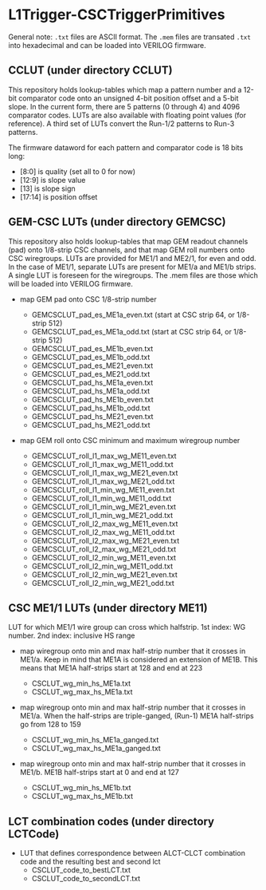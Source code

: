 # L1Trigger-CSCTriggerPrimitives

General note: `.txt` files are ASCII format. The `.mem` files are transated `.txt` into hexadecimal and can be loaded into VERILOG firmware.

## CCLUT (under directory CCLUT)

This repository holds lookup-tables which map a pattern number and a 12-bit comparator code onto an unsigned 4-bit position offset and a 5-bit slope. In the current form, there are 5 patterns (0 through 4) and 4096 comparator codes. LUTs are also available with floating point values (for reference). A third set of LUTs convert the Run-1/2 patterns to Run-3 patterns.

The firmware dataword for each pattern and comparator code is 18 bits long:
   - [8:0] is quality (set all to 0 for now)
   - [12:9] is slope value
   - [13] is slope sign
   - [17:14] is position offset

## GEM-CSC LUTs (under directory GEMCSC)

This repository also holds lookup-tables that map GEM readout channels (pad) onto 1/8-strip CSC channels, and that map GEM roll numbers onto CSC wiregroups. LUTs are provided for ME1/1 and ME2/1, for even and odd. In the case of ME1/1, separate LUTs are present for ME1/a and ME1/b strips. A single LUT is foreseen for the wiregroups. The .mem files are those which will be loaded into VERILOG firmware.

* map GEM pad onto CSC 1/8-strip number
   - GEMCSCLUT_pad_es_ME1a_even.txt (start at CSC strip 64, or 1/8-strip 512)
   - GEMCSCLUT_pad_es_ME1a_odd.txt  (start at CSC strip 64, or 1/8-strip 512)
   - GEMCSCLUT_pad_es_ME1b_even.txt
   - GEMCSCLUT_pad_es_ME1b_odd.txt
   - GEMCSCLUT_pad_es_ME21_even.txt
   - GEMCSCLUT_pad_es_ME21_odd.txt
   - GEMCSCLUT_pad_hs_ME1a_even.txt
   - GEMCSCLUT_pad_hs_ME1a_odd.txt
   - GEMCSCLUT_pad_hs_ME1b_even.txt
   - GEMCSCLUT_pad_hs_ME1b_odd.txt
   - GEMCSCLUT_pad_hs_ME21_even.txt
   - GEMCSCLUT_pad_hs_ME21_odd.txt

* map GEM roll onto CSC minimum and maximum wiregroup number
   - GEMCSCLUT_roll_l1_max_wg_ME11_even.txt
   - GEMCSCLUT_roll_l1_max_wg_ME11_odd.txt
   - GEMCSCLUT_roll_l1_max_wg_ME21_even.txt
   - GEMCSCLUT_roll_l1_max_wg_ME21_odd.txt
   - GEMCSCLUT_roll_l1_min_wg_ME11_even.txt
   - GEMCSCLUT_roll_l1_min_wg_ME11_odd.txt
   - GEMCSCLUT_roll_l1_min_wg_ME21_even.txt
   - GEMCSCLUT_roll_l1_min_wg_ME21_odd.txt
   - GEMCSCLUT_roll_l2_max_wg_ME11_even.txt
   - GEMCSCLUT_roll_l2_max_wg_ME11_odd.txt
   - GEMCSCLUT_roll_l2_max_wg_ME21_even.txt
   - GEMCSCLUT_roll_l2_max_wg_ME21_odd.txt
   - GEMCSCLUT_roll_l2_min_wg_ME11_even.txt
   - GEMCSCLUT_roll_l2_min_wg_ME11_odd.txt
   - GEMCSCLUT_roll_l2_min_wg_ME21_even.txt
   - GEMCSCLUT_roll_l2_min_wg_ME21_odd.txt

## CSC ME1/1 LUTs (under directory ME11)

LUT for which ME1/1 wire group can cross which halfstrip. 1st index: WG number. 2nd index: inclusive HS range

* map wiregroup onto min and max half-strip number that it crosses in ME1/a. Keep in mind that ME1A is considered an extension of ME1B. This means that ME1A half-strips start at 128 and end at 223
   - CSCLUT_wg_min_hs_ME1a.txt
   - CSCLUT_wg_max_hs_ME1a.txt

* map wiregroup onto min and max half-strip number that it crosses in ME1/a. When the half-strips are triple-ganged, (Run-1) ME1A half-strips go from 128 to 159
   - CSCLUT_wg_min_hs_ME1a_ganged.txt
   - CSCLUT_wg_max_hs_ME1a_ganged.txt

* map wiregroup onto min and max half-strip number that it crosses in ME1/b. ME1B half-strips start at 0 and end at 127
   - CSCLUT_wg_min_hs_ME1b.txt
   - CSCLUT_wg_max_hs_ME1b.txt

## LCT combination codes (under directory LCTCode)

* LUT that defines correspondence between ALCT-CLCT combination code and the resulting best and second lct
   - CSCLUT_code_to_bestLCT.txt
   - CSCLUT_code_to_secondLCT.txt
